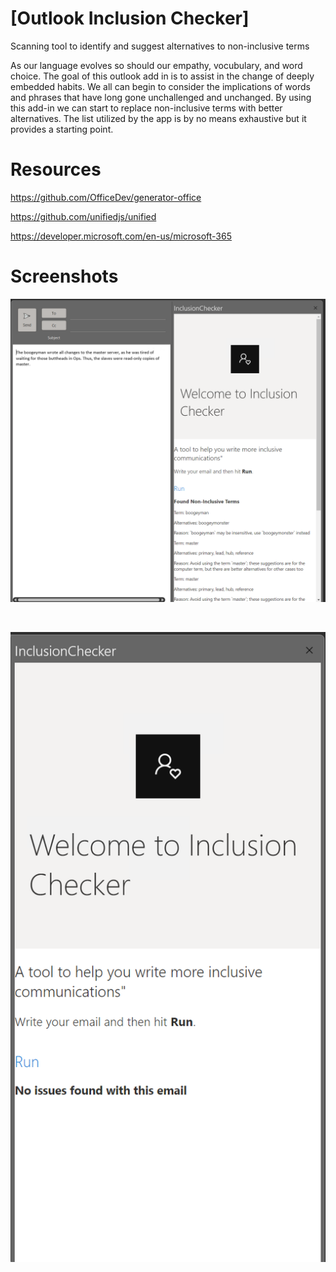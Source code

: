 

# [Outlook Inclusion Checker]

Scanning tool to identify and suggest alternatives to non-inclusive terms

As our language evolves so should our empathy, vocubulary, and word choice. The goal of this outlook add in is to assist in the change of deeply embedded habits. We all can begin to consider the implications of words and phrases that have long gone unchallenged and unchanged. By using this add-in we can start to replace non-inclusive terms with better alternatives. The list utilized by the app is by no means exhaustive but it provides a starting point.

# Resources

https://github.com/OfficeDev/generator-office

https://github.com/unifiedjs/unified

https://developer.microsoft.com/en-us/microsoft-365


# Screenshots
![Results](/assets/Screenshot-1.png)

<br/>

![Clean Email](/assets/Screenshot-2.png)